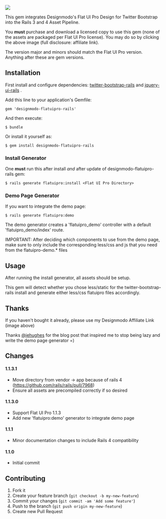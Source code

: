 <a href="http://designmodo.com/shop/?u=223" target="_blank"><img src="http://designmodo.com/img/affiliate/flatui_468_60.jpg" border="0"/></a>

This gem integrates Designmodo's Flat UI Pro Design for Twitter Bootstrap into the Rails 3 and 4 Asset Pipeline.

You **must** purchase and download a licensed copy to use this gem (none of the assets are packaged per Flat UI Pro license).  You may do so by clicking the above image (full disclosure: affiliate link).

The version major and minors should match the Flat UI Pro version.  Anything after these are gem versions.

## Installation
First install and configure dependencies: [twitter-bootstrap-rails](https://github.com/seyhunak/twitter-bootstrap-rails) and [jquery-ui-rails](https://github.com/joliss/jquery-ui-rails) .

Add this line to your application's Gemfile:

    gem 'designmodo-flatuipro-rails'

And then execute:

    $ bundle

Or install it yourself as:

    $ gem install designmodo-flatuipro-rails

### Install Generator
One **must** run this after install *and* after update of designmodo-flatuipro-rails gem:

    $ rails generate flatuipro:install <Flat UI Pro Directory>

### Demo Page Generator
If you want to integrate the demo page:

    $ rails generate flatuipro:demo

The demo generator creates a 'flatuipro\_demo' controller with a default 'flatuipro\_demo/index' route.

IMPORTANT: After deciding which components to use from the demo page, make sure to only include the corresponding less/css and js that you need from the flatuipro-demo.* files

## Usage
After running the install generator, all assets should be setup.

This gem will detect whether you chose less/static for the twitter-bootstrap-rails install and generate either less/css flatuipro files accordingly.

## Thanks
If you haven't bought it already, please use my Designmodo Affiliate Link (image above)

Thanks [@jehughes](https://github.com/jehughes) for the blog post that inspired me to stop being lazy and write the demo page generator =)

## Changes
#### 1.1.3.1
* Move directory from vendor -> app because of rails 4 (https://github.com/rails/rails/pull/7968)
* Ensure all assets are precompiled correctly if so desired

#### 1.1.3.0
* Support Flat UI Pro 1.1.3
* Add new 'flatuipro:demo' generator to integrate demo page

#### 1.1.1
* Minor documentation changes to include Rails 4 compatibility

#### 1.1.0
* Initial commit

## Contributing

1. Fork it
2. Create your feature branch (`git checkout -b my-new-feature`)
3. Commit your changes (`git commit -am 'Add some feature'`)
4. Push to the branch (`git push origin my-new-feature`)
5. Create new Pull Request
